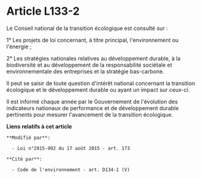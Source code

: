 # Article L133-2

Le Conseil national de la transition écologique est consulté sur : 

1° Les projets de loi concernant, à titre principal, l'environnement ou l'énergie ; 

2° Les stratégies nationales relatives au développement durable, à la biodiversité et au développement de la responsabilité
sociétale et environnementale des entreprises et la stratégie bas-carbone. 

Il peut se saisir de toute question d'intérêt national concernant la transition écologique et le développement durable ou
ayant un impact sur ceux-ci. 

Il est informé chaque année par le Gouvernement de l'évolution des indicateurs nationaux de performance et de développement
durable pertinents pour mesurer l'avancement de la transition écologique.

**Liens relatifs à cet article**

	**Modifié par**:

	  - Loi n°2015-992 du 17 août 2015 - art. 173

	**Cité par**:

	  - Code de l'environnement - art. D134-1 (V)
